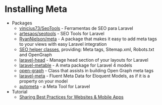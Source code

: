 # Installing Meta
* Packages
    - [vinicius73/SeoTools](http://goo.gl/fL4elY) - Ferramentas de SEO para Laravel
    - [artesaos/seotools](http://goo.gl/sCsvcL) - SEO Tools for Laravel
    - [RyanNielson/meta](http://goo.gl/RPQ7pR) - A package that makes it easy to add meta tags to your views with easy Laravel integration
    - [SEO helper classes](http://goo.gl/rg981n), providing: Meta tags, Sitemap.xml, Robots.txt and OpenGraph
    - [laravel-head](http://goo.gl/Ak6A0n) -  Manage head section of your layouts for Laravel
    - [laravel-metable](http://goo.gl/kG7Mz4) - A meta package for Laravel 4 models
    - [open-graph](http://goo.gl/A5pY62) - Class that assists in building Open Graph meta tags
    - [laravel-meta](http://goo.gl/9LB2kJ) - Fluent Meta Data for Eloquent Models, as if it is a property on your model
    - [autometa](http://goo.gl/3P9sbu) - a Meta Tool for Laravel
* Tutorial
    - [Sharing Best Practices for Websites & Mobile Apps](http://goo.gl/RhC1XJ)
